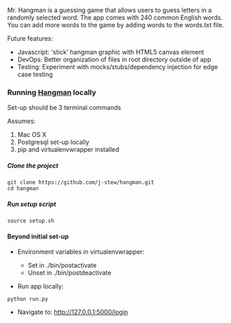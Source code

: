 Mr. Hangman is a guessing game that allows users to guess letters in a
randomly selected word. The app comes with 240 common English words.
You can add more words to the game by adding words to the words.txt file.

Future features:
* Javascript: 'stick' hangman graphic with HTML5 canvas element
* DevOps: Better organization of files in root directory outside of app
* Testing: Experiment with mocks/stubs/dependency injection for edge case testing

### Running [Hangman](http://mr-hangman.herokuapp.com/login) locally
Set-up should be 3 terminal commands

Assumes:
  1. Mac OS X
  2. Postgresql set-up locally
  3. pip and virtualenvwrapper installed

##### Clone the project
```
git clone https://github.com/j-stew/hangman.git
cd hangman
```

##### Run setup script
```
source setup.sh
```

#### Beyond initial set-up
* Environment variables in virtualenvwrapper:
  * Set in ./bin/postactivate
  * Unset in ./bin/postdeactivate

* Run app locally:
```
python run.py
```

* Navigate to:
http://127.0.0.1:5000/login

